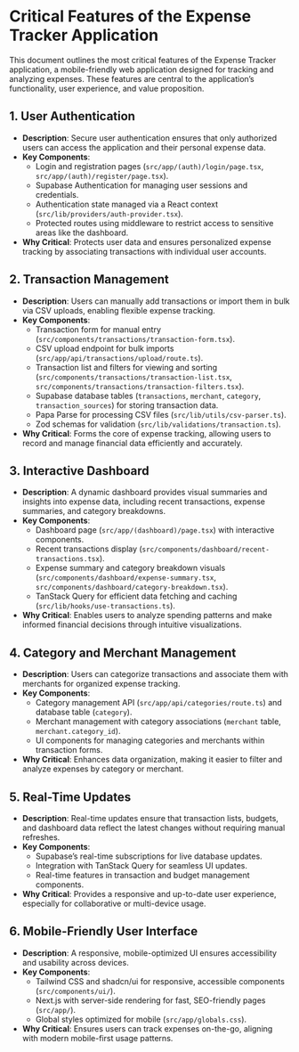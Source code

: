 # Critical Features of the Expense Tracker Application

This document outlines the most critical features of the Expense Tracker application, a mobile-friendly web application designed for tracking and analyzing expenses. These features are central to the application’s functionality, user experience, and value proposition.

## 1. User Authentication
- **Description**: Secure user authentication ensures that only authorized users can access the application and their personal expense data.
- **Key Components**:
  - Login and registration pages (`src/app/(auth)/login/page.tsx`, `src/app/(auth)/register/page.tsx`).
  - Supabase Authentication for managing user sessions and credentials.
  - Authentication state managed via a React context (`src/lib/providers/auth-provider.tsx`).
  - Protected routes using middleware to restrict access to sensitive areas like the dashboard.
- **Why Critical**: Protects user data and ensures personalized expense tracking by associating transactions with individual user accounts.

## 2. Transaction Management

- **Description**: Users can manually add transactions or import them in bulk via CSV uploads, enabling flexible expense tracking.
- **Key Components**:
  - Transaction form for manual entry (`src/components/transactions/transaction-form.tsx`).
  - CSV upload endpoint for bulk imports (`src/app/api/transactions/upload/route.ts`).
  - Transaction list and filters for viewing and sorting (`src/components/transactions/transaction-list.tsx`, `src/components/transactions/transaction-filters.tsx`).
  - Supabase database tables (`transactions`, `merchant`, `category`, `transaction_sources`) for storing transaction data.
  - Papa Parse for processing CSV files (`src/lib/utils/csv-parser.ts`).
  - Zod schemas for validation (`src/lib/validations/transaction.ts`).
- **Why Critical**: Forms the core of expense tracking, allowing users to record and manage financial data efficiently and accurately.

## 3. Interactive Dashboard
- **Description**: A dynamic dashboard provides visual summaries and insights into expense data, including recent transactions, expense summaries, and category breakdowns.
- **Key Components**:
  - Dashboard page (`src/app/(dashboard)/page.tsx`) with interactive components.
  - Recent transactions display (`src/components/dashboard/recent-transactions.tsx`).
  - Expense summary and category breakdown visuals (`src/components/dashboard/expense-summary.tsx`, `src/components/dashboard/category-breakdown.tsx`).
  - TanStack Query for efficient data fetching and caching (`src/lib/hooks/use-transactions.ts`).
- **Why Critical**: Enables users to analyze spending patterns and make informed financial decisions through intuitive visualizations.

## 4. Category and Merchant Management
- **Description**: Users can categorize transactions and associate them with merchants for organized expense tracking.
- **Key Components**:
  - Category management API (`src/app/api/categories/route.ts`) and database table (`category`).
  - Merchant management with category associations (`merchant` table, `merchant.category_id`).
  - UI components for managing categories and merchants within transaction forms.
- **Why Critical**: Enhances data organization, making it easier to filter and analyze expenses by category or merchant.

## 5. Real-Time Updates
- **Description**: Real-time updates ensure that transaction lists, budgets, and dashboard data reflect the latest changes without requiring manual refreshes.
- **Key Components**:
  - Supabase’s real-time subscriptions for live database updates.
  - Integration with TanStack Query for seamless UI updates.
  - Real-time features in transaction and budget management components.
- **Why Critical**: Provides a responsive and up-to-date user experience, especially for collaborative or multi-device usage.

## 6. Mobile-Friendly User Interface
- **Description**: A responsive, mobile-optimized UI ensures accessibility and usability across devices.
- **Key Components**:
  - Tailwind CSS and shadcn/ui for responsive, accessible components (`src/components/ui/`).
  - Next.js with server-side rendering for fast, SEO-friendly pages (`src/app/`).
  - Global styles optimized for mobile (`src/app/globals.css`).
- **Why Critical**: Ensures users can track expenses on-the-go, aligning with modern mobile-first usage patterns.
